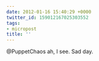 ```yaml
---
date: 2012-01-16 15:40:29 +0000
twitter_id: 159012167025303552
tags:
- micropost
title: ''
---
```


@PuppetChaos ah, I see. Sad day.
